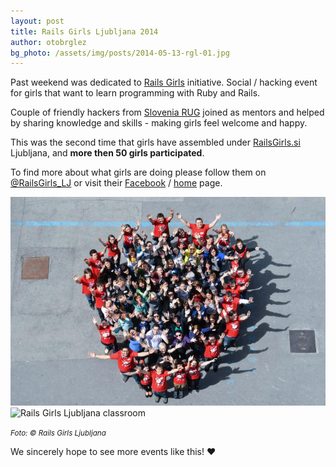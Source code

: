```yaml
---
layout: post
title: Rails Girls Ljubljana 2014
author: otobrglez
bg_photo: /assets/img/posts/2014-05-13-rgl-01.jpg
---
```


Past weekend was dedicated to [Rails Girls][rails-girls] initiative. Social / hacking event for girls that want to learn programming with Ruby and Rails.

Couple of friendly hackers from [Slovenia RUG][rug] joined as mentors and helped by sharing knowledge and skills - making girls feel welcome and happy.

This was the second time that girls have assembled under [RailsGirls.si][rgl] Ljubljana, and **more then 50 girls participated**.

To find more about what girls are doing please follow them on [@RailsGirls_LJ](https://twitter.com/RailsGirls_LJ) or visit their [Facebook][rgl-fb] / [home][rgl] page.

<div class="gallery">
  <img src="/assets/img/posts/2014-05-13-rgl-01.jpg" alt="Rails Girls Ljubljana friday hug">
  <img src="/assets/img/posts/2014-05-13-rgl-02.jpg" alt="Rails Girls Ljubljana classroom" class="last">
</div>

<small><i>Foto: &copy; Rails Girls Ljubljana</i></small>

We sincerely hope to see more events like this! :heart:

[rails-girls]: http://railsgirls.com/
[fri]: http://www.fri.uni-lj.si/
[rgl]: http://railsgirls.si/
[rgl-fb]: https://www.facebook.com/groups/RailsGirlsLJ/
[rug]: http://rug.si
